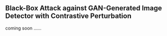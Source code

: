 ## Black-Box Attack against GAN-Generated Image Detector with Contrastive Perturbation

coming soon ......
